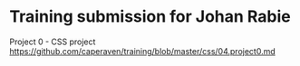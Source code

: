 # Training submission for Johan Rabie

Project 0 - CSS project
<https://github.com/caperaven/training/blob/master/css/04.project0.md>
